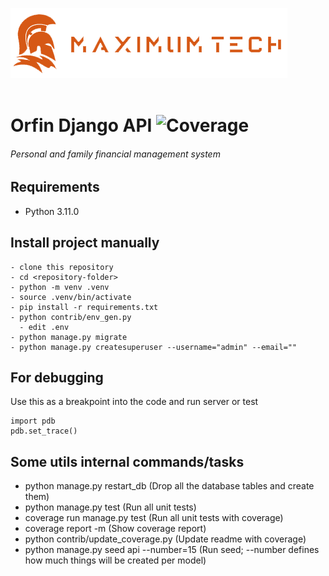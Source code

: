 ![Alt text](https://raw.githubusercontent.com/diegoMasin/landing-maximumtech/master/assets/img/new-logo-mt-01.png)
<br><br>

# Orfin Django API ![Coverage](https://img.shields.io/badge/coverage-100%25-brightgreen)

###### Personal and family financial management system

## Requirements

- Python 3.11.0

## Install project manually

```
- clone this repository
- cd <repository-folder>
- python -m venv .venv
- source .venv/bin/activate
- pip install -r requirements.txt
- python contrib/env_gen.py
  - edit .env
- python manage.py migrate
- python manage.py createsuperuser --username="admin" --email=""
```

## For debugging

Use this as a breakpoint into the code and run server or test

```
import pdb
pdb.set_trace()
```

## Some utils internal commands/tasks

- python manage.py restart_db (Drop all the database tables and create them)
- python manage.py test (Run all unit tests)
- coverage run manage.py test (Run all unit tests with coverage)
- coverage report -m (Show coverage report)
- python contrib/update_coverage.py (Update readme with coverage)
- python manage.py seed api --number=15 (Run seed; --number defines how much things will be created per model)
